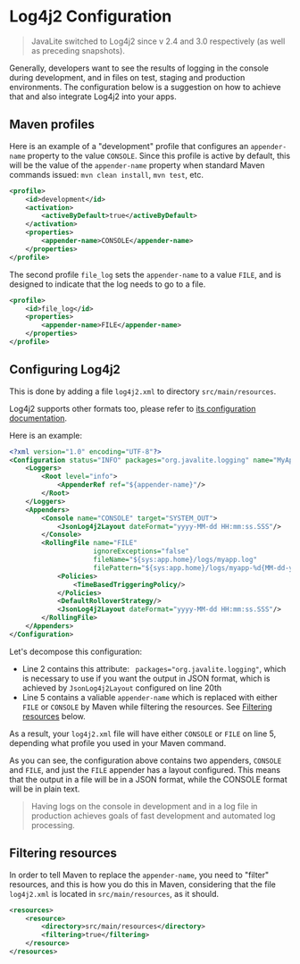 <div class="page-header">
   <h1>Log4j2 Configuration</h1>
</div>

> JavaLite switched to Log4j2 since v 2.4  and 3.0 respectively (as well as preceding snapshots).

Generally, developers want to see the results of logging in the console during development, and in files
on test, staging and production environments. The configuration below is a suggestion on  how to achieve that and also integrate 
Log4j2 into your apps. 

## Maven profiles 

Here is an example  of a "development" profile that configures an `appender-name` property to the value 
`CONSOLE`. Since this profile is active by default, this will be the value of the `appender-name` property
when standard Maven commands issued: `mvn clean install`, `mvn test`, etc. 

```xml
<profile>
    <id>development</id>
    <activation>
        <activeByDefault>true</activeByDefault>
    </activation>
    <properties>
        <appender-name>CONSOLE</appender-name>
    </properties>
</profile>
``` 
The second profile `file_log` sets  the `appender-name`  to a value `FILE`, and is designed to indicate that 
the log needs to go to a file.  

```xml
<profile>
    <id>file_log</id>
    <properties>
        <appender-name>FILE</appender-name>
    </properties>
</profile>
```



## Configuring Log4j2


This is done  by adding a file `log4j2.xml` to directory `src/main/resources`.  

Log4j2 supports other formats too, please refer to 
[its configuration documentation](http://logging.apache.org/log4j/2.x/manual/configuration.html). 
 

Here is an example:  

~~~~ {.xml  .numberLines}
<?xml version="1.0" encoding="UTF-8"?>
<Configuration status="INFO" packages="org.javalite.logging" name="MyApp" strict="true">
    <Loggers>
        <Root level="info">
            <AppenderRef ref="${appender-name}"/>
        </Root>
    </Loggers>
    <Appenders>
        <Console name="CONSOLE" target="SYSTEM_OUT">
            <JsonLog4j2Layout dateFormat="yyyy-MM-dd HH:mm:ss.SSS"/>
        </Console>
        <RollingFile name="FILE"
                     ignoreExceptions="false"
                     fileName="${sys:app.home}/logs/myapp.log"
                     filePattern="${sys:app.home}/logs/myapp-%d{MM-dd-yyyy}.log.gz">
            <Policies>
                <TimeBasedTriggeringPolicy/>
            </Policies>
            <DefaultRolloverStrategy/>
            <JsonLog4j2Layout dateFormat="yyyy-MM-dd HH:mm:ss.SSS"/>
        </RollingFile>
    </Appenders>
</Configuration>
~~~~


Let's decompose  this configuration: 

* Line 2 contains this attribute: ` packages="org.javalite.logging"`, which is necessary to
use if you  want the output in JSON format, which is achieved by `JsonLog4j2Layout` configured on 
line 20th
* Line 5 contains a valiable `appender-name` which is replaced with either `FILE` or `CONSOLE` by Maven while filtering the 
resources. See [Filtering resources](#filtering-resources) below. 

As a result, your `log4j2.xml`  file will have either `CONSOLE` or `FILE` on line 5,  depending what profile  you used
in your Maven command.   
 
 As you can see, the configuration above contains two appenders, `CONSOLE` and `FILE`, 
 and just the `FILE` appender has a layout configured. This means that the output in a file 
 will be in a JSON format, while the CONSOLE format will be in plain text.
 
 > Having logs on the console in development and in a log file in 
 production achieves goals of fast development and automated log processing. 


## Filtering resources

In order to tell Maven to replace the `appender-name`, you need to "filter"  resources, and this is how you do this in Maven, 
considering that the file `log4j2.xml` is located in `src/main/resources`, as it should.    
  
```xml
<resources>
    <resource>
        <directory>src/main/resources</directory>
        <filtering>true</filtering>
    </resource>
</resources>
```
